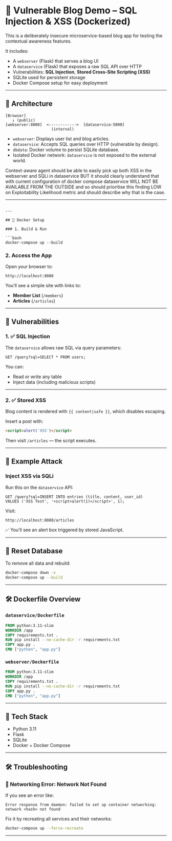 # 🧪 Vulnerable Blog Demo – SQL Injection & XSS (Dockerized)

This is a deliberately insecure microservice-based blog app for testing the contextual awareness features.

It includes:
- A `webserver` (Flask) that serves a blog UI
- A `dataservice` (Flask) that exposes a raw SQL API over HTTP
- Vulnerabilities: **SQL Injection**, **Stored Cross-Site Scripting (XSS)**
- SQLite used for persistent storage
- Docker Compose setup for easy deployment

---

## 🧱 Architecture

```
[Browser]
   ↓ (public)
[webserver:8080]  <------------>  [dataservice:5000] 
                    (internal)
```

- `webserver`: Displays user list and blog articles.
- `dataservice`: Accepts SQL queries over HTTP (vulnerable by design).
- `dbdata`: Docker volume to persist SQLite database.
- Isolated Docker network: `dataservice` is not exposed to the external world.

Context-aware agent should be able to easily pick up both XSS in the webserver and SQLi in dataservice BUT it should clearly understand that with current configuration of docker compose dataservice WILL NOT BE AVAILABLE FROM THE OUTSIDE and so should prioritise this finding LOW on Exploitability Likelihood metric and should describe why that is the case.

---
```

---

## 🐳 Docker Setup

### 1. Build & Run

```bash
docker-compose up --build
```

### 2. Access the App

Open your browser to:

```
http://localhost:8080
```

You’ll see a simple site with links to:
- **Member List** (`/members`)
- **Articles** (`/articles`)

---

## 🔐 Vulnerabilities

### 1. ✅ SQL Injection

The `dataservice` allows raw SQL via query parameters:

```http
GET /query?sql=SELECT * FROM users;
```

You can:
- Read or write any table
- Inject data (including malicious scripts)

---

### 2. ✅ Stored XSS

Blog content is rendered with `{{ content|safe }}`, which disables escaping.

Insert a post with:

```html
<script>alert('XSS')</script>
```

Then visit `/articles` — the script executes.

---

## 🧪 Example Attack

### Inject XSS via SQLi

Run this on the `dataservice` API:

```http
GET /query?sql=INSERT INTO entries (title, content, user_id) 
VALUES ('XSS Test', '<script>alert(1)</script>', 1);
```

Visit:

```
http://localhost:8080/articles
```

✅ You’ll see an alert box triggered by stored JavaScript.

---

## 🔄 Reset Database

To remove all data and rebuild:

```bash
docker-compose down -v
docker-compose up --build
```

---

## 🛠 Dockerfile Overview

### `dataservice/Dockerfile`

```dockerfile
FROM python:3.11-slim
WORKDIR /app
COPY requirements.txt .
RUN pip install --no-cache-dir -r requirements.txt
COPY app.py .
CMD ["python", "app.py"]
```

### `webserver/Dockerfile`

```dockerfile
FROM python:3.11-slim
WORKDIR /app
COPY requirements.txt .
RUN pip install --no-cache-dir -r requirements.txt
COPY app.py .
CMD ["python", "app.py"]
```

---

## 📄 Tech Stack

- Python 3.11
- Flask
- SQLite
- Docker + Docker Compose

---

## 🛠 Troubleshooting

### 🐞 Networking Error: Network Not Found

If you see an error like:

```
Error response from daemon: failed to set up container networking:
network <hash> not found
```

Fix it by recreating all services and their networks:

```bash
docker-compose up --force-recreate
```

---
